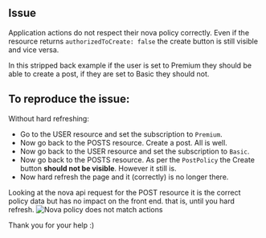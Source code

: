 ## Issue

Application actions do not respect their nova policy correctly. Even if the resource returns ```authorizedToCreate: false``` the create button is still visible and vice versa.

In this stripped back example if the user is set to Premium they should be able to create a post, if they are set to Basic they should not.

## To reproduce the issue:

Without hard refreshing:

- Go to the USER resource and set the subscription to ```Premium```.
- Now go back to the POSTS resource. Create a post. All is well.
- Now go back to the USER resource and set the subscription to ```Basic```.
- Now go back to the POSTS resource. As per the ```PostPolicy``` the Create button **should not be visible**. However it still is.
- Now hard refresh the page and it (correctly) is no longer there.

Looking at the nova api request for the POST resource it is the correct policy data but has no impact on the front end. that is, until you hard refresh.
![Nova policy does not match actions](https://jmp.sh/g3AQw1h)

Thank you for your help :)